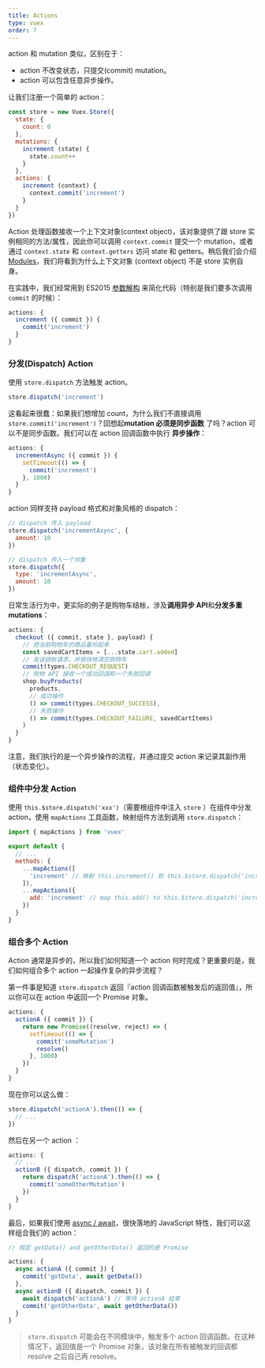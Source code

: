 ```yaml
---
title: Actions
type: vuex
order: 7
---
```


action 和 mutation 类似，区别在于：

- action 不改变状态，只提交(commit) mutation。
- action 可以包含任意异步操作。

让我们注册一个简单的 action：

``` js
const store = new Vuex.Store({
  state: {
    count: 0
  },
  mutations: {
    increment (state) {
      state.count++
    }
  },
  actions: {
    increment (context) {
      context.commit('increment')
    }
  }
})
```

Action 处理函数接收一个上下文对象(context object)，该对象提供了跟 store 实例相同的方法/属性，因此你可以调用 `context.commit` 提交一个 mutation，或者通过 `context.state` 和 `context.getters` 访问 state 和 getters。稍后我们会介绍 [Modules](modules.html)，我们将看到为什么上下文对象 (context object) 不是 store 实例自身。

在实践中，我们经常用到 ES2015 [参数解构](https://github.com/lukehoban/es6features#destructuring) 来简化代码（特别是我们要多次调用 `commit` 的时候）：

``` js
actions: {
  increment ({ commit }) {
    commit('increment')
  }
}
```

### 分发(Dispatch) Action

使用 `store.dispatch` 方法触发 action。

``` js
store.dispatch('increment')
```

这看起来很蠢：如果我们想增加 count，为什么我们不直接调用 `store.commit('increment')`？回想起**mutation 必须是同步函数** 了吗？action 可以不是同步函数。我们可以在 action 回调函数中执行 **异步操作**：

``` js
actions: {
  incrementAsync ({ commit }) {
    setTimeout(() => {
      commit('increment')
    }, 1000)
  }
}
```

action 同样支持 payload 格式和对象风格的 dispatch：

``` js
// dispatch 传入 payload
store.dispatch('incrementAsync', {
  amount: 10
})

// dispatch 传入一个对象
store.dispatch({
  type: 'incrementAsync',
  amount: 10
})
```

日常生活行为中，更实际的例子是购物车结帐，涉及**调用异步 API**和**分发多重 mutations**：

``` js
actions: {
  checkout ({ commit, state }, payload) {
    // 把当前购物车的商品备份起来
    const savedCartItems = [...state.cart.added]
    // 发送结帐请求，并愉快地清空购物车
    commit(types.CHECKOUT_REQUEST)
    // 购物 API 接收一个成功回调和一个失败回调
    shop.buyProducts(
      products,
      // 成功操作
      () => commit(types.CHECKOUT_SUCCESS),
      // 失败操作
      () => commit(types.CHECKOUT_FAILURE, savedCartItems)
    )
  }
}
```

注意，我们执行的是一个异步操作的流程，并通过提交 action 来记录其副作用（状态变化）。

### 组件中分发 Action

使用 `this.$store.dispatch('xxx')`（需要根组件中注入 `store` ）在组件中分发 action，使用 `mapActions` 工具函数，映射组件方法到调用 `store.dispatch`：

``` js
import { mapActions } from 'vuex'

export default {
  // ...
  methods: {
    ...mapActions([
      'increment' // 映射 this.increment() 到 this.$store.dispatch('increment')
    ]),
    ...mapActions({
      add: 'increment' // map this.add() to this.$store.dispatch('increment')
    })
  }
}
```

### 组合多个 Action

Action 通常是异步的，所以我们如何知道一个 action 何时完成？更重要的是，我们如何组合多个 action 一起操作复杂的异步流程？

第一件事是知道 `store.dispatch` 返回『action 回调函数被触发后的返回值』，所以你可以在 action 中返回一个 Promise 对象。

``` js
actions: {
  actionA ({ commit }) {
    return new Promise((resolve, reject) => {
      setTimeout(() => {
        commit('someMutation')
        resolve()
      }, 1000)
    })
  }
}
```

现在你可以这么做：

``` js
store.dispatch('actionA').then(() => {
  // ...
})
```

然后在另一个 action ：

``` js
actions: {
  // ...
  actionB ({ dispatch, commit }) {
    return dispatch('actionA').then(() => {
      commit('someOtherMutation')
    })
  }
}
```

最后，如果我们使用 [async / await](https://tc39.github.io/ecmascript-asyncawait/)，很快落地的 JavaScript 特性，我们可以这样组合我们的 action：

``` js
// 假定 getData() and getOtherData() 返回的是 Promise

actions: {
  async actionA ({ commit }) {
    commit('gotData', await getData())
  },
  async actionB ({ dispatch, commit }) {
    await dispatch('actionA') // 等待 actionA 结束
    commit('gotOtherData', await getOtherData())
  }
}
```

> `store.dispatch` 可能会在不同模块中，触发多个 action 回调函数。在这种情况下，返回值是一个 Promise 对象，该对象在所有被触发的回调都 resolve 之后自己再 resolve。
